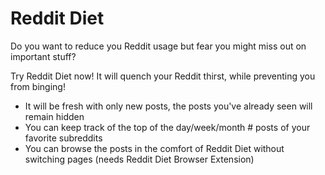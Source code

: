# Reddit Diet

Do you want to reduce you Reddit usage but fear you might miss
out on important stuff?

Try Reddit Diet now! It will quench your Reddit thirst, while preventing
you from binging!

- It will be fresh with only new posts, the posts you've already seen will remain hidden
- You can keep track of the top of the day/week/month # posts of your favorite subreddits
- You can browse the posts in the comfort of Reddit Diet without switching pages (needs Reddit Diet Browser Extension)
